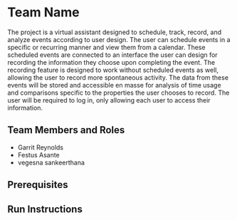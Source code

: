 # Team Name

The project is a virtual assistant designed to schedule, track, record, and analyze events according to user design. The user can schedule events in a specific or recurring manner and view them from a calendar. These scheduled events are connected to an interface the user can design for recording the information they choose upon completing the event. The recording feature is designed to work without scheduled events as well, allowing the user to record more spontaneous activity. The data from these events will be stored and accessible en masse for analysis of time usage and comparisons specific to the properties the user chooses to record. The user will be required to log in, only allowing each user to access their information. 


## Team Members and Roles

* Garrit Reynolds
* Festus Asante
* vegesna sankeerthana

## Prerequisites

## Run Instructions

